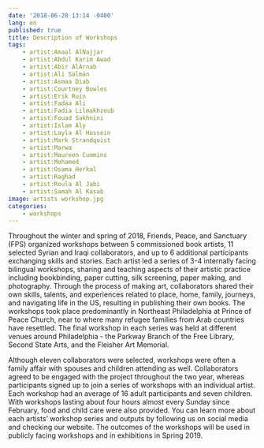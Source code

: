 ```yaml
---
date: '2018-06-20 13:14 -0400'
lang: en
published: true
title: Description of Workshops
tags:
    - artist:Amaal AlNajjar
    - artist:Abdul Karim Awad
    - artist:Abir AlArnab
    - artist:Ali Salman
    - artist:Asmaa Diab
    - artist:Courtney Bowles
    - artist:Erik Ruin
    - artist:Fadaa Ali
    - artist:Fadia Lilmakhzoub
    - artist:Fouad Sakhnini
    - artist:Islam Aly
    - artist:Layla Al Hussein
    - artist:Mark Strandquist
    - artist:Marwa
    - artist:Maureen Cummins
    - artist:Mohamed
    - artist:Osama Herkal
    - artist:Raghad
    - artist:Roula Al Jabi
    - artist:Samah Al Kasab
image: artists workshop.jpg
categories:
    - workshops
---
```


Throughout the winter and spring of 2018, Friends, Peace, and Sanctuary (FPS) organized workshops between 5 commissioned book artists, 11 selected Syrian and Iraqi collaborators, and up to 6 additional participants exchanging skills and stories. Each artist led a series of 3-4 internally facing bilingual workshops, sharing and teaching aspects of their artistic practice including bookbinding, paper cutting, silk screening, paper making, and photography. Through the process of making art, collaborators shared their own skills, talents, and experiences related to place, home, family, journeys, and navigating life in the US, resulting in publishing their own books. The workshops took place predominantly in Northeast Philadelphia at Prince of Peace Church, near to where many refugee families from Arab countries have resettled. The final workshop in each series was held at different venues around Philadelphia - the Parkway Branch of the Free Library, Second State Arts, and the Fleisher Art Memorial. 

Although eleven collaborators were selected, workshops were often a family affair with spouses and children attending as well. Collaborators agreed to be engaged with the project throughout the two year, whereas participants signed up to join a series of workshops with an individual artist. Each workshop had an average of 16 adult participants and seven children. With workshops lasting about four hours almost every Sunday since February, food and child care were also provided. You can learn more about each artists’ workshop series and outputs by following us on social media and checking our website. The outcomes of the workshops will be used in publicly facing workshops and in exhibitions in Spring 2019. 
